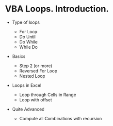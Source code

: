 # VBA Loops. Introduction.

-  Type of loops
    - For Loop
    - Do Until
    - Do While
    - While Do

- Basics
  - Step 2 (or more)
  - Reversed For Loop
  - Nested Loop

- Loops in Excel
  - Loop through Cells in Range
  - Loop with offset

- Quite Advanced 
  - Compute all Combinations with recursion
